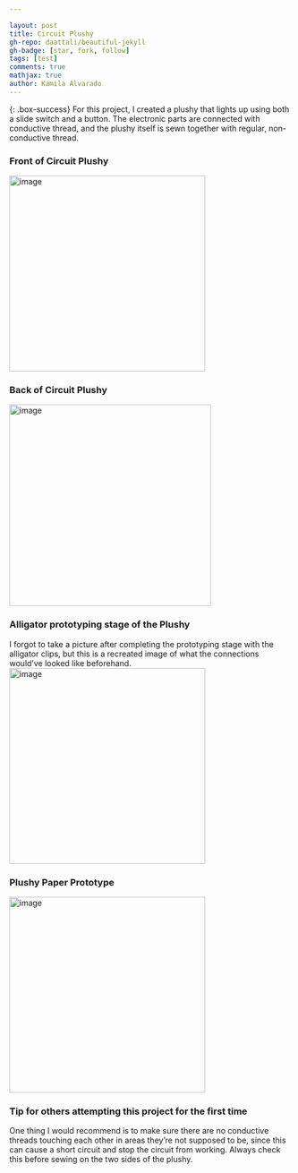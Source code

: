 ```yaml
---

layout: post
title: Circuit Plushy
gh-repo: daattali/beautiful-jekyll
gh-badge: [star, fork, follow]
tags: [test]
comments: true
mathjax: true
author: Kamila Alvarado
---
```


{: .box-success}
For this project, I created a plushy that lights up using both a slide switch and a button. The electronic parts are connected with conductive thread, and the plushy itself is sewn together with regular, non-conductive thread.

### Front of Circuit Plushy
<img src="https://kamila-alvarado.github.io/assets/img/plushfrontactual.png" alt="image" width="350"/>

### Back of Circuit Plushy
<img src="https://kamila-alvarado.github.io/assets/img/backplushactual.png" alt="image" width="360"/>

### Alligator prototyping stage of the Plushy
I forgot to take a picture after completing the prototyping stage with the alligator clips, but this is a recreated image of what the connections would’ve looked like beforehand.
<img src="https://kamila-alvarado.github.io/assets/img/actualalligator.png" alt="image" width="350"/>

### Plushy Paper Prototype
<img src="https://kamila-alvarado.github.io/assets/img/Plushypaperprototype.png" alt="image" width="350"/>

### Tip for others attempting this project for the first time

One thing I would recommend is to make sure there are no conductive threads touching each other in areas they’re not supposed to be, since this can cause a short circuit and stop the circuit from working. Always check this before sewing on the two sides of the plushy.
